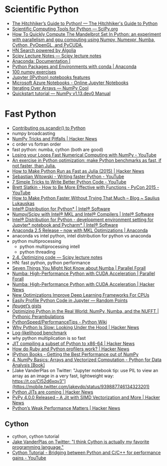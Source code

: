 # Scientific Python
- [The Hitchhiker’s Guide to Python! — The Hitchhiker's Guide to Python](http://docs.python-guide.org/en/latest/)
- [Scientific Computing Tools for Python — SciPy.org](https://www.scipy.org/about.html)
- [How To Quickly Compute The Mandelbrot Set In Python: an experiment with parallelism and gpu computing using Numpy, Numexpr, Numba, Cython, PyOpenGL, and PyCUDA.](https://gist.github.com/jfpuget/60e07a82dece69b011bb)
- [HN Search powered by Algolia](https://hn.algolia.com/?query=numpy&sort=byPopularity&prefix&page=0&dateRange=all&type=story)
- [Scipy Lecture Notes — Scipy lecture notes](http://www.scipy-lectures.org/)
- [Anaconda: Documentation |](https://docs.anaconda.com/)
- [Python Packages and Environments with conda | Anaconda](https://www.anaconda.com/blog/developer-blog/python-packages-and-environments-conda/)
- [100 numpy exercises](http://www.labri.fr/perso/nrougier/teaching/numpy.100/index.html)
- [Jupyter (IPython) notebooks features](https://arogozhnikov.github.io/2016/09/10/jupyter-features.html)
- [Microsoft Azure Notebooks - Online Jupyter Notebooks](https://notebooks.azure.com/rheartpython/libraries/PythonDS101)
- [Iterating Over Arrays — NumPy Cool](https://docs.scipy.org/doc/numpy/reference/arrays.nditer.html)
- [Quickstart tutorial — NumPy v1.13.dev0 Manual](https://docs.scipy.org/doc/numpy-dev/user/quickstart.html)

# Fast Python
- [Contributing os.scandir() to Python](http://benhoyt.com/writings/scandir/)
- numpy broadcasting
- [NumPy Tricks and Pitfalls | Hacker News](https://news.ycombinator.com/item?id=15996077)
- c order vs fortran order
- fast python: numba, cython (both are good)
- [Losing your Loops Fast Numerical Computing with NumPy - YouTube](https://www.youtube.com/watch?v=EEUXKG97YRw)
- [An exercise in Python optimization: make Python benchmarks as fast, if not faster, than Julia.](https://gist.github.com/jfpuget/b53f1e15a37aba5944ad)
- [How to Make Python Run as Fast as Julia (2015) | Hacker News](https://news.ycombinator.com/item?id=15121520)
- [Sebastian Witowski - Writing faster Python - YouTube](https://www.youtube.com/watch?v=YjHsOrOOSuI)
- [7 Simple Tricks to Write Better Python Code - YouTube](https://www.youtube.com/watch?v=VBokjWj_cEA)
- [Brett Slatkin - How to Be More Effective with Functions - PyCon 2015 - YouTube](https://www.youtube.com/watch?v=WjJUPxKB164)
- [How to Make Python Faster Without Trying That Much – Blog ~ Saulius Lukauskas](http://lukauskas.co.uk/articles/2014/02/12/how-to-make-python-faster-without-trying-that-much/)
- [Intel® Distribution for Python* | Intel® Software](https://software.intel.com/en-us/distribution-for-python)
- [Numpy/Scipy with Intel® MKL and Intel® Compilers | Intel® Software](https://software.intel.com/en-us/articles/numpyscipy-with-intel-mkl)
- [Intel® Distribution for Python - development environment setting for Jupyter* notebook and Pycharm* | Intel® Software](https://software.intel.com/en-us/articles/intel-distribution-for-python-development-environment-setting-for-jupyter-notebook-and)
- [Anaconda 2.5 Release – now with MKL Optimizations | Anaconda](https://www.anaconda.com/blog/developer-blog/anaconda-25-release-now-mkl-optimizations/)
- anaconda vs intel python, intel distribution for python vs anaconda
- python multiprocessing
    - python multiprocessing intell
    - python threading
- [2.4. Optimizing code — Scipy lecture notes](http://www.scipy-lectures.org/advanced/optimizing/index.html)
- HN: fast python, python performance
- [Seven Things You Might Not Know about Numba | Parallel Forall](https://devblogs.nvidia.com/parallelforall/seven-things-numba/)
- [Numba: High-Performance Python with CUDA Acceleration | Parallel Forall](https://devblogs.nvidia.com/parallelforall/numba-python-cuda-acceleration/)
- [Numba: High-Performance Python with CUDA Acceleration | Hacker News](https://news.ycombinator.com/item?id=15301766)
- [New Optimizations Improve Deep Learning Frameworks For CPUs](https://www.nextplatform.com/2017/10/13/new-optimizations-improve-deep-learning-frameworks-cpus/)
- [Easily Profile Python Code in Jupyter — Random Points](http://mortada.net/easily-profile-python-code-in-jupyter.html)
- [jfpuget’s gists](https://gist.github.com/jfpuget)
- [Optimizing Python in the Real World: NumPy, Numba, and the NUFFT | Pythonic Perambulations](http://jakevdp.github.io/blog/2015/02/24/optimizing-python-with-numpy-and-numba/#Making-Code-Faster:-Line-Profiling)
- [PythonSpeed/PerformanceTips - Python Wiki](https://wiki.python.org/moin/PythonSpeed/PerformanceTips)
- [Why Python Is Slow: Looking Under the Hood | Hacker News](https://news.ycombinator.com/item?id=15548904)
- [Log-likelihood benchmark](https://arogozhnikov.github.io/2015/09/08/SpeedBenchmarks.html)
- why python multiplication is so fast
- [JIT compiling a subset of Python to x86-64 | Hacker News](https://news.ycombinator.com/item?id=15750700)
- [How do Ruby and Python profilers work? | Hacker News](https://news.ycombinator.com/item?id=15954042)
- [IPython Books - Getting the Best Performance out of NumPy](http://ipython-books.github.io/featured-01/)
- [4. NumPy Basics: Arrays and Vectorized Computation - Python for Data Analysis [Book]](https://www.safaribooksonline.com/library/view/python-for-data/9781449323592/ch04.html)
- [Jake VanderPlas on Twitter: "Jupyter notebook tip: use PIL to view an array as an image in a very fast, lightweight way: https://t.co/Cl52d6xqv3"](https://mobile.twitter.com/jakevdp/status/939887746134323201)
- [Python JITs are coming | Hacker News](https://news.ycombinator.com/item?id=12344646)
- [PyPy 4.0.0 Released – A Jit with SIMD Vectorization and More | Hacker News](https://news.ycombinator.com/item?id=10470428)
- [Python’s Weak Performance Matters | Hacker News](https://news.ycombinator.com/item?id=16322277)

## Cython
- cython, cython tutorial
- [Jake VanderPlas on Twitter: "I think Cython is actually my favorite programming language."](https://twitter.com/jakevdp/status/940602097648656390)
- [Cython Tutorial - Bridging between Python and C/C++ for performance gains - YouTube](https://www.youtube.com/watch?v=mXuEoqK4bEc)
